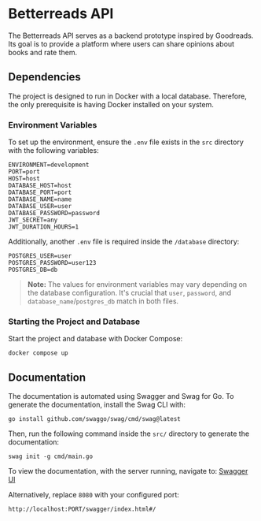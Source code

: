 # Betterreads API

The Betterreads API serves as a backend prototype inspired by Goodreads. Its goal is to provide a platform where users can share opinions about books and rate them.

## Dependencies

The project is designed to run in Docker with a local database. Therefore, the only prerequisite is having Docker installed on your system.

### Environment Variables

To set up the environment, ensure the `.env` file exists in the `src` directory with the following variables:

```shell
ENVIRONMENT=development
PORT=port
HOST=host
DATABASE_HOST=host
DATABASE_PORT=port
DATABASE_NAME=name
DATABASE_USER=user
DATABASE_PASSWORD=password
JWT_SECRET=any
JWT_DURATION_HOURS=1
```

Additionally, another `.env` file is required inside the `/database` directory:

```shell
POSTGRES_USER=user
POSTGRES_PASSWORD=user123
POSTGRES_DB=db
```

> **Note:** The values for environment variables may vary depending on the database configuration. It's crucial that `user`, `password`, and `database_name`/`postgres_db` match in both files.

### Starting the Project and Database

Start the project and database with Docker Compose:

```shell
docker compose up
```

## Documentation

The documentation is automated using Swagger and Swag for Go. To generate the documentation, install the Swag CLI with:

```shell
go install github.com/swaggo/swag/cmd/swag@latest
```

Then, run the following command inside the `src/` directory to generate the documentation:

```shell
swag init -g cmd/main.go
```

To view the documentation, with the server running, navigate to:
[Swagger UI](http://localhost:8080/swagger/index.html#/)

Alternatively, replace `8080` with your configured port:

```
http://localhost:PORT/swagger/index.html#/
